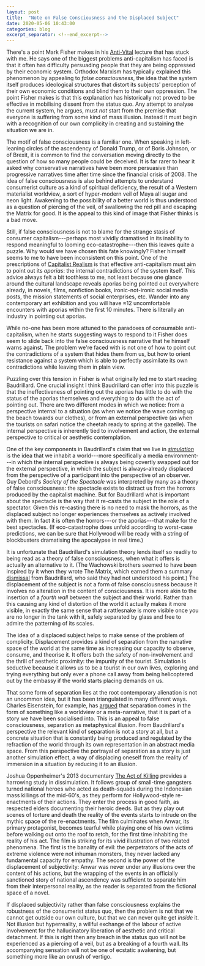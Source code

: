 ```yaml
---
layout: post
title:  "Note on False Consciousness and the Displaced Subject"
date: 2020-05-06 10:43:00
categories: blog
excerpt_separator: <!--end_excerpt-->
---
```


There's a point Mark Fisher makes in his [Anti-Vital](https://www.youtube.com/watch?v=LrKiScp_gog) lecture that has stuck with me. He says one of the biggest problems anti-capitalism has faced is that it often has difficulty persuading people that they are being oppressed by their economic system. Orthodox Marxism has typically explained this phenomenon by appealing to _false consciousness_, the idea that the system itself produces ideological structures that distort its subjects' perception of their own economic conditions and blind them to their own oppression. The point Fisher makes is that this explanation has historically not proved to be effective in mobilising dissent from the status quo. Any attempt to analyse the current system, he argues, must _not_ start from the premise that everyone is suffering from some kind of mass illusion. Instead it must begin with a recognition of our own complicity in creating and sustaining the situation we are in.

<!--end_excerpt-->

The motif of false consciousness is a familiar one. When speaking in left-leaning circles of the ascendency of Donald Trump, or of Boris Johnson, or of Brexit, it is common to find the conversation moving directly to the question of how so many people could be deceived. It is far rarer to hear it asked why conservative narratives have been more persuasive than progressive narratives time after time since the financial crisis of 2008. The idea of false consciousness is also behind attempts to understand consumerist culture as a kind of spiritual deficiency, the result of a Western materialist worldview, a sort of hyper-modern veil of Maya all sugar and neon light. Awakening to the possibility of a better world is thus understood as a question of piercing of the veil, of swallowing the red pill and escaping the Matrix for good. It is the appeal to this kind of image that Fisher thinks is a bad move.

Still, if false consciousness is not to blame for the strange stasis of consumer capitalism---perhaps most vividly dramatised in its inability to respond meaningful to looming eco-catastrophe---then this leaves quite a puzzle. Why would we have chosen this fate knowingly? Fisher himself seems to me to have been inconsistent on this point. One of the prescriptions of [Capitalist Realism]({{site.baseurl}}/blog/2020/05/02/capitalist-realism.html) is that effective anti-capitalism must aim to point out its _aporias_: the internal contradictions of the system itself. This advice always felt a bit toothless to me, not least because one glance around the cultural landscape reveals aporias being pointed out everywhere already, in novels, films, nonfiction books, ironic-not-ironic social media posts, the mission statements of social enterprises, etc. Wander into any contemporary art exhibition and you will have ≈12 uncomfortable encounters with aporias within the first 10 minutes. There is literally an industry in pointing out aporias.

While no-one has been more attuned to the paradoxes of consumable anti-capitalism, when he starts suggesting ways to respond to it Fisher does seem to slide back into the false consciousness narrative that he himself warns against. The problem we're faced with is not one of how to point out the contradictions of a system that hides them from us, but how to orient resistance against a system which is able to perfectly assimilate its own contradictions while leaving them in plain view.

Puzzling over this tension in Fisher is what originally led me to start reading Baudrillard. One crucial insight I think Baudrillard can offer into this puzzle is that the ineffectiveness of pointing out the aporias has little to do with the status of the aporias themselves and everything to do with the act of pointing out. There are two different modes in which we notice: from a perspective internal to a situation (as when we notice the wave coming up the beach towards our clothes), or from an external perspective (as when the tourists on safari notice the cheetah ready to spring at the gazelle). The internal perspective is inherently tied to involvement and action, the external perspective to critical or aesthetic contemplation.

One of the key components in Baudrillard's claim that we live in [_simulation_]({{site.baseurl}}/assets/pdf/baudrillard-precession.pdf) is the idea that we inhabit a world---more specifically a media environment---in which the internal perspective is always being covertly swapped out for the external perspective, in which the subject is always-already displaced from the perspective of a participant into the perspective of an observer. Guy Debord's _Society of the Spectacle_ was interpreted by many as a theory of false consciousness: the spectacle exists to distract us from the horrors produced by the capitalist machine. But for Baudrillard what is important about the spectacle is the way that it re-casts the subject in the role of a spectator. Given this re-casting there is no need to mask the horrors, as the displaced subject no longer experiences themselves as actively involved with them. In fact it is often the horrors---or the aporias---that make for the best spectacles. (If eco-catastrophe does unfold according to worst-case predictions, we can be sure that Hollywood will be ready with a string of blockbusters dramatising the apocalypse in real time.)

It is unfortunate that Baudrillard's simulation theory lends itself so readily to being read as a theory of false consciousness, when what it offers is actually an alternative to it. (The Wachowski brothers seemed to have been inspired by it when they wrote The Matrix, which earned them a summary [dismissal](https://www.nytimes.com/2002/05/24/opinion/editorial-observer-a-french-philosopher-talks-back-to-hollywood-and-the-matrix.html) from Baudrillard, who said they had not understood his point.) The displacement of the subject is not a form of false consciousness because it involves no alteration in the content of consciousness. It is more akin to the insertion of a _fourth wall_ between the subject and their world. Rather than this causing any kind of distortion of the world it actually makes it more visible, in exactly the same sense that a rattlesnake is more visible once you are no longer in the tank with it, safely separated by glass and free to admire the patterning of its scales.

The idea of a displaced subject helps to make sense of the problem of complicity. Displacement provides a kind of separation from the narrative space of the world at the same time as increasing our capacity to observe, consume, and theorise it. It offers both the safety of non-involvement and the thrill of aesthetic proximity: the impunity of the tourist. Simulation is seductive because it allows us to be a tourist in our own lives, exploring and trying everything but only ever a phone call away from being helicoptered out by the embassy if the world starts placing demands on us.

That some form of separation lies at the root contemporary alienation is not an uncommon idea, but it has been triangulated in many different ways. Charles Eisenstein, for example, has [argued](https://charleseisenstein.org/books/the-more-beautiful-world-our-hearts-know-is-possible/eng/separation/) that separation comes in the form of something like a worldview or a meta-narrative, that it is part of a story we have been socialised into. This is an appeal to false consciousness, separation as metaphysical illusion. From Baudrillard's perspective the relevant kind of separation is not a story at all, but a concrete situation that is constantly being produced and regulated by the refraction of the world through its own representation in an abstract media space. From this perspective the portrayal of separation as a story is just another simulation effect, a way of displacing oneself from the reality of immersion in a situation by reducing it to an illusion.

Joshua Oppenheimer's 2013 documentary [The Act of Killing](https://www.youtube.com/watch?v=SD5oMxbMcHM) provides a harrowing study in dissimulation. It follows group of small-time gangsters turned national heroes who acted as death-squads during the Indonesian mass killings of the mid-60's, as they perform for Hollywood-style re-enactments of their actions. They enter the process in good faith, as respected elders documenting their heroic deeds. But as they play out scenes of torture and death the reality of the events starts to intrude on the mythic space of the re-enactments. The film culminates when Anwar, its primary protagonist, becomes tearful while playing one of his own victims before walking out onto the roof to retch, for the first time inhabiting the reality of his act. The film is striking for its vivid illustration of two related phenomena. The first is the banality of evil: the perpetrators of the acts of extreme violence were not inhuman monsters, they never lacked any fundamental capacity for empathy. The second is the power of the displacement of subjectivity: Anwar was never under any illusions over the content of his actions, but the wrapping of the events in an officially sanctioned story of national ascendency was sufficient to separate him from their interpersonal reality, as the reader is separated from the fictional space of a novel.

If displaced subjectivity rather than false consciousness explains the robustness of the consumerist status quo, then the problem is not that we cannot get outside our own culture, but that we can never quite get _inside_ it. Not illusion but hyperreality, a willful exchange of the labour of active involvement for the hallucinatory liberation of aesthetic and critical detachment. If this is right then any breach in the status quo will not be experienced as a piercing of a veil, but as a breaking of a fourth wall. Its accompanying sensation will not be one of ecstatic awakening, but something more like an onrush of vertigo.  
